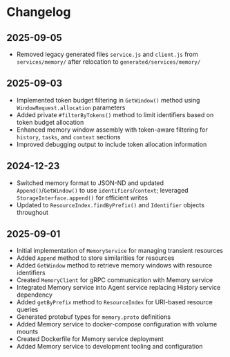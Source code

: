 # Changelog

## 2025-09-05

- Removed legacy generated files `service.js` and `client.js` from
  `services/memory/` after relocation to `generated/services/memory/`

## 2025-09-03

- Implemented token budget filtering in `GetWindow()` method using
  `WindowRequest.allocation` parameters
- Added private `#filterByTokens()` method to limit identifiers based on token
  budget allocation
- Enhanced memory window assembly with token-aware filtering for `history`,
  `tasks`, and `context` sections
- Improved debugging output to include token allocation information

## 2024-12-23

- Switched memory format to JSON-ND and updated `Append()`/`GetWindow()` to use
  `identifiers`/`context`; leveraged `StorageInterface.append()` for efficient
  writes
- Updated to `ResourceIndex.findByPrefix()` and `Identifier` objects throughout

## 2025-09-01

- Initial implementation of `MemoryService` for managing transient resources
- Added `Append` method to store similarities for resources
- Added `GetWindow` method to retrieve memory windows with resource identifiers
- Created `MemoryClient` for gRPC communication with Memory service
- Integrated Memory service into Agent service replacing History service
  dependency
- Added `getByPrefix` method to `ResourceIndex` for URI-based resource queries
- Generated protobuf types for `memory.proto` definitions
- Added Memory service to docker-compose configuration with volume mounts
- Created Dockerfile for Memory service deployment
- Added Memory service to development tooling and configuration
